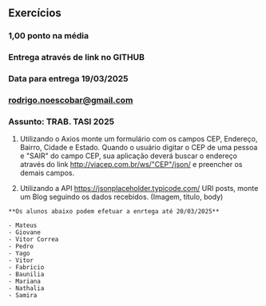 ## Exercícios

### 1,00 ponto na média
### Entrega através de link no GITHUB
### Data para entrega 19/03/2025
### rodrigo.noescobar@gmail.com
### Assunto: TRAB. TASI 2025

01) Utilizando o Axios monte um formulário com os campos CEP, Endereço, Bairro, Cidade e Estado. Quando o usuário digitar o CEP de uma pessoa e "SAIR" do campo CEP, sua aplicação deverá buscar o endereço através do link http://viacep.com.br/ws/"CEP"/json/ e preencher os demais campos.

02) Utilizando a API https://jsonplaceholder.typicode.com/ URI posts, monte um Blog seguindo os dados recebidos. (Imagem, titulo, body)

```Lista de presentes em sala
**Os alunos abaixo podem efetuar a enrtega até 20/03/2025**

- Mateus
- Giovane
- Vitor Correa
- Pedro
- Yago
- Vitor
- Fabricio
- Baunilia
- Mariana
- Nathalia
- Samira
